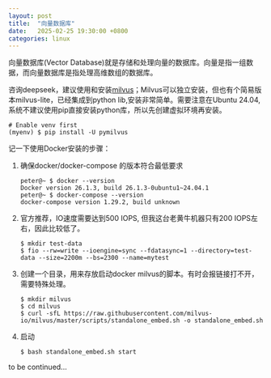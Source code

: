 ```yaml
---
layout: post
title:  "向量数据库"
date:   2025-02-25 19:30:00 +0800
categories: linux
---
```


向量数据库(Vector Database)就是存储和处理向量的数据库。向量是指一组数据，而向量数据库是指处理高维数组的数据库。

咨询deepseek，建议使用和安装[milvus](https://milvus.io)；Milvus可以独立安装，但也有个简易版本milvus-lite，已经集成到python lib,安装非常简单。需要注意在Ubuntu 24.04, 系统不建议使用pip直接安装python库，所以先创建虚拟环境再安装。

```
# Enable venv first 
(myenv) $ pip install -U pymilvus
```

记一下使用Docker安装的步骤：

1. 确保docker/docker-compose 的版本符合最低要求 
    ```
    peter@~ $ docker --version
    Docker version 26.1.3, build 26.1.3-0ubuntu1~24.04.1
    peter@~ $ docker-compose --version
    docker-compose version 1.29.2, build unknown
    ```

2. 官方推荐，IO速度需要达到500 IOPS, 但我这台老黄牛机器只有200 IOPS左右，因此比较低了。 
    ```
    $ mkdir test-data
    $ fio --rw=write --ioengine=sync --fdatasync=1 --directory=test-data --size=2200m --bs=2300 --name=mytest
    ```

3. 创建一个目录，用来存放启动docker milvus的脚本。有时会报链接打不开，需要特殊处理。
    ```
    $ mkdir milvus
    $ cd milvus 
    $ curl -sfL https://raw.githubusercontent.com/milvus-io/milvus/master/scripts/standalone_embed.sh -o standalone_embed.sh
    ```
4. 启动
    ```
    $ bash standalone_embed.sh start
    ```

to be continued...
